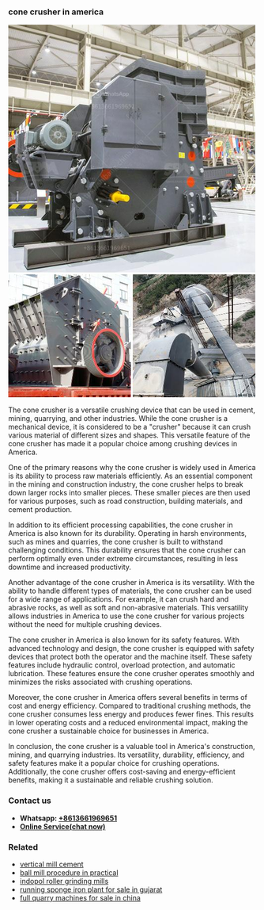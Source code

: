 <h3>cone crusher in america</h3><img src='1704951585.jpg' alt=''><p>The cone crusher is a versatile crushing device that can be used in cement, mining, quarrying, and other industries. While the cone crusher is a mechanical device, it is considered to be a "crusher" because it can crush various material of different sizes and shapes. This versatile feature of the cone crusher has made it a popular choice among crushing devices in America.</p><p>One of the primary reasons why the cone crusher is widely used in America is its ability to process raw materials efficiently. As an essential component in the mining and construction industry, the cone crusher helps to break down larger rocks into smaller pieces. These smaller pieces are then used for various purposes, such as road construction, building materials, and cement production.</p><p>In addition to its efficient processing capabilities, the cone crusher in America is also known for its durability. Operating in harsh environments, such as mines and quarries, the cone crusher is built to withstand challenging conditions. This durability ensures that the cone crusher can perform optimally even under extreme circumstances, resulting in less downtime and increased productivity.</p><p>Another advantage of the cone crusher in America is its versatility. With the ability to handle different types of materials, the cone crusher can be used for a wide range of applications. For example, it can crush hard and abrasive rocks, as well as soft and non-abrasive materials. This versatility allows industries in America to use the cone crusher for various projects without the need for multiple crushing devices.</p><p>The cone crusher in America is also known for its safety features. With advanced technology and design, the cone crusher is equipped with safety devices that protect both the operator and the machine itself. These safety features include hydraulic control, overload protection, and automatic lubrication. These features ensure the cone crusher operates smoothly and minimizes the risks associated with crushing operations.</p><p>Moreover, the cone crusher in America offers several benefits in terms of cost and energy efficiency. Compared to traditional crushing methods, the cone crusher consumes less energy and produces fewer fines. This results in lower operating costs and a reduced environmental impact, making the cone crusher a sustainable choice for businesses in America.</p><p>In conclusion, the cone crusher is a valuable tool in America's construction, mining, and quarrying industries. Its versatility, durability, efficiency, and safety features make it a popular choice for crushing operations. Additionally, the cone crusher offers cost-saving and energy-efficient benefits, making it a sustainable and reliable crushing solution.</p><h3>Contact us</h3><ul><li><strong>Whatsapp:&nbsp;<a href="https://wa.me/8613661969651">+8613661969651</a></strong></li><li><a href="https://swt.shibang-china.com/?git&amp;zhl&amp;cone crusher in america"><strong>Online Service(chat now)</strong></a></li></ul><h3>Related</h3><ul><li><a href='vertical mill cement.md'>vertical mill cement</a></li><li><a href='ball mill procedure in practical.md'>ball mill procedure in practical</a></li><li><a href='indopol roller grinding mills.md'>indopol roller grinding mills</a></li><li><a href='running sponge iron plant for sale in gujarat.md'>running sponge iron plant for sale in gujarat</a></li><li><a href='full quarry machines for sale in china.md'>full quarry machines for sale in china</a></li></ul>